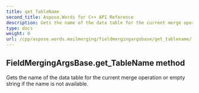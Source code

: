 ```yaml
---
title: get_TableName
second_title: Aspose.Words for C++ API Reference
description: Gets the name of the data table for the current merge operation or empty string if the name is not available. 
type: docs
weight: 0
url: /cpp/aspose.words.mailmerging/fieldmergingargsbase/get_tablename/
---
```

## FieldMergingArgsBase.get_TableName method


Gets the name of the data table for the current merge operation or empty string if the name is not available.

